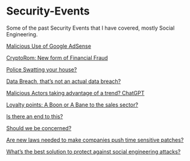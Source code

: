 # Security-Events
Some of the past Security Events that I have covered, mostly Social Engineering.

<a href="https://google.com">Malicious Use of Google AdSense</a>

<a href="https://google.com">CryptoRom: New form of Financial Fraud</a>

<a href="https://google.com">Police Swatting your house?</a>

<a href="https://google.com">Data Breach, that’s not an actual data breach?</a>

<a href="https://google.com">Malicious Actors taking advantage of a trend? ChatGPT</a>

<a href="https://google.com">Loyalty points: A Boon or A Bane to the sales sector?</a>

<a href="https://google.com">Is there an end to this?</a>

<a href="https://google.com">Should we be concerned?</a>

<a href="https://google.com">Are new laws needed to make companies push time sensitive patches?</a>

<a href="https://google.com">What’s the best solution to protect against social engineering attacks?</a>
